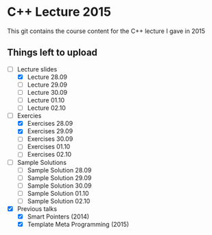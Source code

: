# C++ Lecture 2015

This git contains the course content for the C++ lecture I gave in 2015

## Things left to upload

 - [ ] Lecture slides
   - [x] Lecture 28.09
   - [ ] Lecture 29.09
   - [ ] Lecture 30.09
   - [ ] Lecture 01.10
   - [ ] Lecture 02.10

 - [ ] Exercies
   - [x] Exercises 28.09
   - [x] Exercises 29.09
   - [ ] Exercises 30.09
   - [ ] Exercises 01.10
   - [ ] Exercises 02.10

 - [ ] Sample Solutions
   - [ ] Sample Solution 28.09
   - [ ] Sample Solution 29.09
   - [ ] Sample Solution 30.09
   - [ ] Sample Solution 01.10
   - [ ] Sample Solution 02.10

 - [x] Previous talks
   - [x] Smart Pointers (2014)
   - [x] Template Meta Programming (2015)

